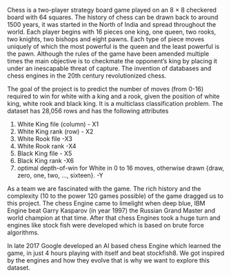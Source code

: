 Chess is a two-player strategy board game played on an 8 × 8 checkered board with 64 squares. The history of chess can be drawn back to around 1500 years, it was started in the North of India and spread throughout the world. Each player begins with 16 pieces one king, one queen, two rooks, two knights, two bishops and eight pawns. Each type of piece moves uniquely of which the most powerful is the queen and the least powerful is the pawn. Although the rules of the game have been amended multiple times the main objective is to checkmate the opponent’s king by placing it under an inescapable threat of capture. The invention of databases and chess engines in the 20th century revolutionized chess.

The goal of the project is to predict the number of moves (from 0-16) required to win for white with a king and a rook, given the position of white king, white rook and black king. It is a multiclass classification problem. The dataset has 28,056 rows and has the following attributes 
1. White King file (column)       - X1
2. White King rank (row)          - X2
3. White Rook file 	          -X3
4. White Rook rank 	          -X4
5. Black King file 		  - X5
6. Black King rank 	          -X6
7. optimal depth-of-win for White in 0 to 16 moves, otherwise drawn {draw, zero, one, two, ..., sixteen}.			  -Y	

As a team we are fascinated with the game. The rich history and the complexity (10 to the power 120 games possible) of the game dragged us to this project. The chess Engine came to limelight when deep blue, IBM Engine beat Garry Kasparov (in year 1997) the Russian Grand Master and world champion at that time. After that chess Engines took a huge turn and engines like stock fish were developed which is based on brute force algorithms. 

In late 2017 Google developed an AI based chess Engine which learned the game, in just 4 hours playing with itself and beat stockfish8. We got inspired by the engines and how they evolve that is why we want to explore this dataset.
